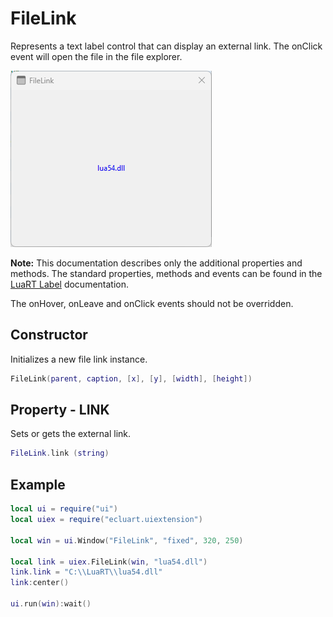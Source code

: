 # FileLink

Represents a text label control that can display an external link. The onClick event will open the file in the file explorer.

![filelink](/docs/filelink/filelink01.png)

**Note:**
This documentation describes only the additional properties and methods.
The standard properties, methods and events can be found in the [LuaRT Label](https://www.luart.org/doc/ui/Label.html) documentation.

The onHover, onLeave and onClick events should not be overridden.

## Constructor

Initializes a new file link instance.

```Lua
FileLink(parent, caption, [x], [y], [width], [height])
```

## Property - LINK

Sets or gets the external link.

```Lua
FileLink.link (string)
```

## Example

```Lua
local ui = require("ui")
local uiex = require("ecluart.uiextension")

local win = ui.Window("FileLink", "fixed", 320, 250)

local link = uiex.FileLink(win, "lua54.dll")
link.link = "C:\\LuaRT\\lua54.dll"
link:center()

ui.run(win):wait()
```
